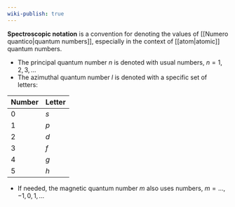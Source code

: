 ```yaml
---
wiki-publish: true
---
```

**Spectroscopic notation** is a convention for denoting the values of [[Numero quantico|quantum numbers]], especially in the context of [[atom|atomic]] quantum numbers.
- The principal quantum number $n$ is denoted with usual numbers, $n=1,2,3,\ldots$
- The azimuthal quantum number $l$ is denoted with a specific set of letters:

| Number | Letter |
| ------ | ------ |
| 0      | $s$    |
| 1      | $p$    |
| 2      | $d$    |
| 3      | $f$    |
| 4      | $g$    |
| 5      | $h$    |

- If needed, the magnetic quantum number $m$ also uses numbers, $m=\ldots,-1,0,1,\ldots$
